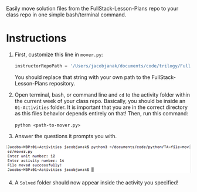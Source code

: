 Easily move solution files from the FullStack-Lesson-Plans repo to your class repo in one simple bash/terminal command.

# Instructions
1. First, customize this line in `mover.py`:

    ```python
    instructorRepoPath = '/Users/jacobjanak/documents/code/trilogy/FullStack-Lesson-Plans'
    ```

    You should replace that string with your own path to the FullStack-Lesson-Plans repository.

2. Open terminal, bash, or command line and `cd` to the activity folder within the current week of your class repo. Basically, you should be inside an `01-Activities` folder. It is important that you are in the correct directory as this files behavior depends entirely on that! Then, run this command:

    `python <path-to-mover.py>`

3. Answer the questions it prompts you with.

![Alt text](./example.png?raw=true "Example")

4. A `Solved` folder should now appear inside the activity you specified!
